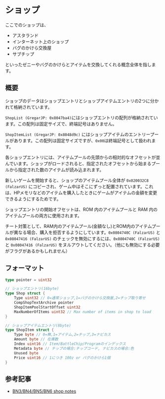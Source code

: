 # ショップ

ここでのショップは、

- アスタランド
- インターネット上のショップ
- バグのかけら交換屋
- サブチップ

といったゼニーやバグのかけらとアイテムを交換してくれる概念全体を指します。

## 概要

ショップのデータはショップエントリとショップアイテムエントリの2つに分かれて格納されています。

`ShopList (GregarJP: 0x8047ba4)`にはショップエントリの配列が格納されています。この配列は固定サイズで、終端記号はありません。

`ShopItemList (GregarJP: 0x8048d9c)` にはショップアイテムのエントリープールがあります。この配列は固定サイズですが、`0x00`は終端記号として扱われます。

各ショップエントリには、アイテムプールの先頭からの相対的なオフセットが並んでいます。ショップがロードされると、指定されたオフセットから始まるプールから指定された数のアイテムが読み込まれます。

新しいゲームを開始すると、ショップのアイテムプール全体が `0x020032C8 (FalzarUS)` にコピーされ、ゲーム中はそこにずっと配置されています。これは、HPメモリなどのアイテムを購入したときにゲームがアイテムの金額を変更できるようにするためです。

ショップエントリの開始オフセットは、ROM 内のアイテムプールと RAM 内のアイテムプールの両方に使用されます。

チート対策として、RAM内のアイテムプール(金額なし)とROM内のアイテムプールが異なる場合、購入を拒否するようにしています。`0x0804740C (FalzarUS)` と `0x08047416 (FalzarUS)` のチェックを無効にするには、`0x0804740C (FalzarUS)` と `0x08047416 (FalzarUS)` をヌルアウトしてください。（他にも無効にする必要がフラグがあるかもしれません）

## フォーマット

```go
type pointer = uint32

// ショップエントリ(16byte)
type Shop struct {
    Type uint32 // 0=通常ショップ,1=バグのかけら交換屋,2=チップ取り寄せ
    CompShopTextArchive pointer
    ShopItemPoolStartOffset uint32
    MaxNumberOfItems uint32 // Max number of items in shop to load
}

// ショップアイテムエントリ(8byte)
type ShopItem struct {
    Type byte // 0=無,1=アイテム,2=チップ,3=ナビカス
    Amount byte // 在庫数
    Index uint16 // Item/BattleChip/Programのインデックス
    Metadata byte // チップの場合:チップコード, ナビカスの場合:色
    Unused byte
    Price uint16 // 1につき 100z or バグのかけら1個
}
```

## 参考記事

- [BN3/BN4/BN5/BN6 shop notes](https://forums.therockmanexezone.com/bn3-bn4-bn5-bn6-shop-notes-t5338.html)

